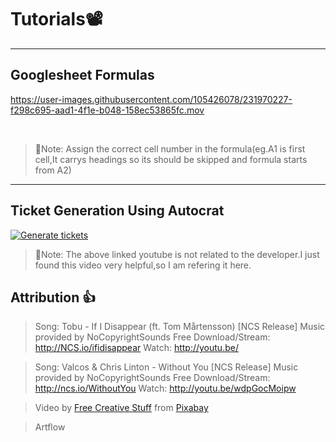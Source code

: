 # Tutorials📽️
-----
## Googlesheet Formulas

https://user-images.githubusercontent.com/105426078/231970227-f298c695-aad1-4f1e-b048-158ec53865fc.mov

<br>

> 📝Note: Assign the correct cell number in the formula(eg.A1 is first cell,It carrys headings so its should be skipped and formula starts from A2)
-----

## Ticket Generation Using Autocrat

[![Generate tickets](https://user-images.githubusercontent.com/105426078/231976888-cdd92a4a-bb23-4580-b64e-527bdb5c28c5.png)](https://www.youtube.com/watch?v=-T-C_yE4Idw)

> 📝Note: The above linked youtube is not related to the developer.I just found this video very helpful,so I am refering it here. 

## Attribution 👍

> Song: Tobu - If I Disappear (ft. Tom Mårtensson) [NCS Release]
Music provided by NoCopyrightSounds
Free Download/Stream: http://NCS.io/ifidisappear
Watch: http://youtu.be/

> Song: Valcos & Chris Linton - Without You [NCS Release]
Music provided by NoCopyrightSounds
Free Download/Stream: http://ncs.io/WithoutYou
Watch: http://youtu.be/wdpGocMoipw

> Video by <a href="https://pixabay.com/users/freecreativestuff-6346290/?utm_source=link-attribution&amp;utm_medium=referral&amp;utm_campaign=video&amp;utm_content=22908">Free Creative Stuff</a> from <a href="https://pixabay.com//?utm_source=link-attribution&amp;utm_medium=referral&amp;utm_campaign=video&amp;utm_content=22908">Pixabay</a>

>Artflow
